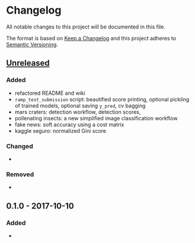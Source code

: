 # Changelog
All notable changes to this project will be documented in this file.

The format is based on [Keep a Changelog](http://keepachangelog.com/en/1.0.0/)
and this project adheres to [Semantic Versioning](http://semver.org/spec/v2.0.0.html).

## [Unreleased]
### Added
- refactored README and wiki
- `ramp_test_submission` script: beautified score printing, optional pickling of trained models, optional saving `y_pred`, cv bagging
- mars craters: detection workflow, detection scores,
- pollenating insects: a new simplified image classification workflow
- fake news: soft accuracy using a cost matrix
- kaggle seguro: normalized Gini score
### Changed
-

### Removed
-

## 0.1.0 - 2017-10-10
### Added
-


[Unreleased]: https://github.com/paris-saclay-cds/ramp-workflow/compare/v0.1.0...HEAD
